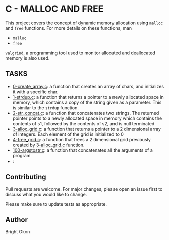# C - MALLOC AND FREE
This project covers the concept of dynamic memory allocation using ``malloc`` and ``free`` functions. For more details on these functions,
man
- ``malloc``
- ``free``

``valgrind``, a programming tool used to monitor allocated and deallocated memory is also used.

## TASKS
- [0-create_array.c](https://github.com/Brightini/alx-low_level_programming/blob/master/0x0B-malloc_free/0-create_array.c): a function that creates an array of chars, and initializes it with a specific char.
- [1-strdup.c](https://github.com/Brightini/alx-low_level_programming/blob/master/0x0B-malloc_free/1-strdup.c): a function that returns a pointer to a newly allocated space in memory, which contains a copy of the string given as a parameter. This is similar to the ``strdup`` function.
- [2-str_concat.c](https://github.com/Brightini/alx-low_level_programming/blob/master/0x0B-malloc_free/2-str_concat.c): a function that concatenates two strings. The returned pointer points to a newly allocated space in memory which contains the contents of s1, followed by the contents of s2, and is null terminated
- [3-alloc_grid.c](https://github.com/Brightini/alx-low_level_programming/blob/master/0x0B-malloc_free/3-alloc_grid.c): a function that returns a pointer to a 2 dimensional array of integers. Each element of the grid is initialized to 0
- [4-free_grid.c](): a function that frees a 2 dimensional grid previously created by [3-alloc_grid.c](https://github.com/Brightini/alx-low_level_programming/blob/master/0x0B-malloc_free/3-alloc_grid.c) function.
- [100-argstostr.c](https://github.com/Brightini/alx-low_level_programming/blob/master/0x0B-malloc_free/100-argstostr.c): a function that concatenates all the arguments of a program
- []():

## Contributing

Pull requests are welcome. For major changes, please open an issue first
to discuss what you would like to change.

Please make sure to update tests as appropriate.

## Author

Bright Okon
